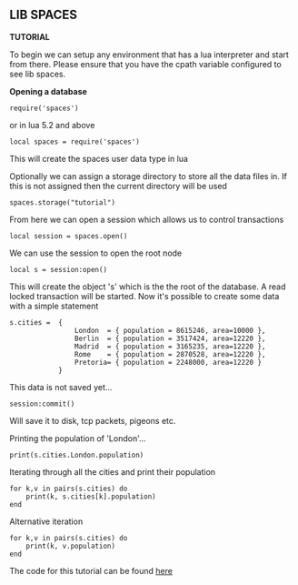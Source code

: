 ****LIB SPACES****
-----------------

****TUTORIAL****

To begin we can setup any environment that has a lua interpreter and start from there. Please ensure that you have the 
cpath variable configured to see lib spaces.

**Opening a database**

    require('spaces')
    
or in lua 5.2 and above

    local spaces = require('spaces')
    
This will create the spaces user data type in lua

Optionally we can assign a storage directory to store all the data files in. If this is not assigned then the current directory will be used
    
    spaces.storage("tutorial")

From here we can open a session which allows us to control transactions

    local session = spaces.open() 
    
We can use the session to open the root node

    local s = session:open()
    

This will create the object 's' which is the the root of the database.
A read locked transaction will be started.
Now it's possible to create some data with a simple statement

    s.cities =  {
                    London  = { population = 8615246, area=10000 },
                    Berlin  = { population = 3517424, area=12220 },
                    Madrid  = { population = 3165235, area=12220 },
                    Rome    = { population = 2870528, area=12220 },
                    Pretoria= { population = 2248000, area=12220 }
                } 
    
    
    
     
This data is not saved yet...

    session:commit()
 
 Will save it to disk, tcp packets, pigeons etc.
 
 Printing the population of 'London'...
 
    print(s.cities.London.population)
 
 Iterating through all the cities and print their population
    
    for k,v in pairs(s.cities) do
        print(k, s.cities[k].population)
    end

Alternative iteration

    for k,v in pairs(s.cities) do
        print(k, v.population)
    end

The code for this tutorial can be found [here](../src/examples/tutorial/tutorial.lua) 